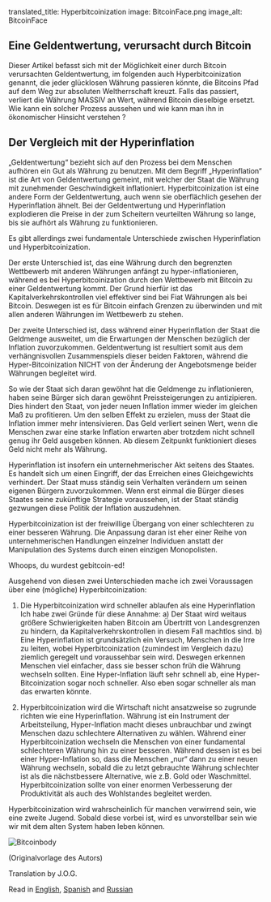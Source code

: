 translated_title: Hyperbitcoinization
image: BitcoinFace.png
image_alt: BitcoinFace

## Eine Geldentwertung, verursacht durch Bitcoin

Dieser Artikel befasst sich mit der Möglichkeit einer durch Bitcoin verursachten Geldentwertung, im folgenden auch Hyperbitcoinization genannt,
die jeder glücklosen Währung passieren könnte, die Bitcoins Pfad auf dem Weg zur absoluten Weltherrschaft kreuzt. Falls das passiert, verliert die Währung MASSIV an Wert, während Bitcoin dieselbige ersetzt. Wie kann ein solcher Prozess aussehen und wie kann man ihn in ökonomischer Hinsicht verstehen ?

## Der Vergleich mit der Hyperinflation

„Geldentwertung“ bezieht sich auf den Prozess bei dem Menschen aufhören ein Gut als Währung zu benutzen. Mit dem Begriff „Hyperinflation“ ist die Art von Geldentwertung gemeint, mit welcher der Staat die Währung mit zunehmender Geschwindigkeit inflationiert. Hyperbitcoinization ist eine andere Form der Geldentwertung, auch wenn sie oberflächlich gesehen der Hyperinflation ähnelt. Bei der Geldentwertung und Hyperinflation explodieren die Preise in der zum Scheitern veurteilten Währung so lange, bis sie aufhört als Währung zu funktionieren.

Es gibt allerdings zwei fundamentale Unterschiede zwischen Hyperinflation und Hyperbitcoinization.

Der erste Unterschied ist, das eine Währung durch den begrenzten Wettbewerb mit anderen Währungen anfängt zu hyper-inflationieren, während es bei Hyperbitcoinization durch den Wettbewerb mit Bitcoin zu einer Geldentwertung kommt. Der Grund hierfür ist das Kapitalverkehrskontrollen viel effektiver sind bei Fiat Währungen als bei Bitcoin. Deswegen ist es für Bitcoin einfach Grenzen zu überwinden und mit allen anderen Währungen im Wettbewerb zu stehen.

Der zweite Unterschied ist, dass während einer Hyperinflation der Staat die Geldmenge ausweitet, um die Erwartungen der Menschen bezüglich der Inflation zuvorzukommen.  Geldentwertung ist resultiert somit aus dem verhängnisvollen Zusammenspiels dieser beiden Faktoren, während die Hyper-Bitcoinization NICHT von der Änderung der Angebotsmenge beider Währungen begleitet wird.

So wie der Staat sich daran gewöhnt hat die Geldmenge zu inflationieren, haben seine Bürger sich daran gewöhnt Preissteigerungen zu antizipieren.
Dies hindert den Staat, von jeder neuen Inflation immer wieder im gleichen Maß zu profitieren. Um den selben Effekt zu erzielen, muss der Staat die Inflation immer mehr intensivieren.
Das Geld verliert seinen Wert, wenn die Menschen zwar eine starke Inflation erwarten aber trotzdem nicht schnell genug ihr Geld ausgeben können. Ab diesem Zeitpunkt funktioniert dieses Geld nicht mehr als Währung.

Hyperinflation ist insofern ein unternehmerischer Akt seitens des Staates. Es handelt sich um einen Eingriff, der das Erreichen eines Gleichgewichts verhindert. Der Staat muss ständig sein Verhalten verändern um seinen eigenen Bürgern zuvorzukommen. Wenn erst einmal die Bürger dieses Staates seine zukünftige Strategie voraussehen, ist der Staat ständig gezwungen diese Politik der Inflation auszudehnen.

Hyperbitcoinization ist der freiwillige Übergang von einer schlechteren zu einer besseren Währung.
Die Anpassung daran ist eher einer Reihe von unternehmerischen Handlungen einzelner Individuen anstatt der Manipulation des Systems durch einen einzigen Monopolisten.





Whoops, du wurdest gebitcoin-ed!

Ausgehend von diesen zwei Unterschieden mache ich zwei Voraussagen über eine (mögliche) Hyperbitcoinization:

1. 	Die Hyperbitcoinization wird schneller ablaufen als eine Hyperinflation
	Ich habe zwei Gründe für diese Annahme:
	a) Der Staat wird weitaus größere Schwierigkeiten haben Bitcoin am Übertritt von Landesgrenzen
	    zu hindern, da Kapitalverkehrskontrollen in diesem Fall machtlos sind.
	b) Eine Hyperinflation ist grundsätzlich ein Versuch, Menschen in die Irre zu leiten, wobei
	    Hyperbitcoinization (zumindest im Vergleich dazu) ziemlich geregelt und
	    voraussehbar sein wird. Deswegen erkennen Menschen viel einfacher, dass sie besser schon früh die Währung wechseln sollten.
	    Eine Hyper-Inflation läuft sehr schnell ab, eine Hyper-Bitcoinization sogar noch schneller. Also eben sogar schneller als man das erwarten könnte.

2.	Hyperbitcoinization wird die Wirtschaft nicht ansatzweise so zugrunde richten wie eine Hyperinflation.
	Währung ist ein Instrument der Arbeitsteilung, Hyper-Inflation macht dieses unbrauchbar und zwingt Menschen dazu schlechtere Alternativen zu wählen. Während einer Hyperbitcoinization wechseln die Menschen von einer fundamental schlechteren	Währung hin zu einer besseren.
	Während dessen ist es bei einer Hyper-Inflation so, dass die Menschen „nur“ dann zu einer neuen Währung wechseln, sobald die zu letzt gebrauchte Währung schlechter ist als die nächstbessere
	Alternative, wie z.B. Gold oder Waschmittel.
	Hyperbitcoinization sollte von einer enormen Verbesserung der Produktivität als auch des
	Wohlstandes begleitet werden.

Hyperbitcoinization wird wahrscheinlich für manchen verwirrend sein, wie eine zweite Jugend.
Sobald diese vorbei ist, wird es unvorstellbar sein wie wir mit dem alten System haben leben können.

<div class="article-image">
  <img class="img-responsive center-block img-rounded" alt="Bitcoinbody" src="/static/img/mempool/hyperbitcoinization/Bitcoinbody.png"/>
</div>

<p class="text-muted text-center">
	(Originalvorlage des Autors)
</p>

Translation by J.O.G.

Read in <a href="http://nakamotoinstitute.org/mempool/hyperbitcoinization/">English</a>, <a href="http://nakamotoinstitute.org/mempool/hyperbitcoinization/es/">Spanish</a> and <a href="http://nakamotoinstitute.org/mempool/hyperbitcoinization/ru/">Russian</a>
